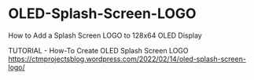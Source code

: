 # OLED-Splash-Screen-LOGO
How to Add a Splash Screen LOGO to 128x64 OLED Display

TUTORIAL - How-To Create OLED Splash Screen LOGO
https://ctmprojectsblog.wordpress.com/2022/02/14/oled-splash-screen-logo/

